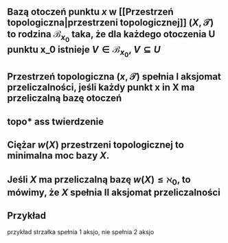 ## **Bazą otoczeń** punktu $x$ w [[Przestrzeń topologiczna|przestrzeni topologicznej]] $(X,\mathcal{T})$ to rodzina $\mathcal{B}_{x_0}$ taka, że dla każdego otoczenia U punktu x_0 istnieje $V\in\mathcal{B}_{x_0}$, $V\subseteq U$
## Przestrzeń topologiczna $(x,\mathcal{T})$ spełnia **I aksjomat przeliczalności**, jeśli każdy punkt x in X ma przeliczalną bazę otoczeń
## topo\* ass twierdzenie
## **Ciężar** $w(X)$ przestrzeni topologicznej to minimalna moc bazy $X$.
## Jeśli $X$ ma przeliczalną bazę $w(X)\leq\aleph_0$, to mówimy, że $X$ spełnia **II aksjomat przeliczalności**
## **Przykład**
przykład
strzałka spełnia 1 aksjo, nie spełnia 2 aksjo
